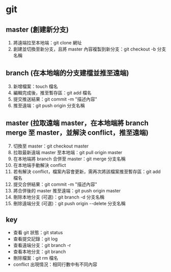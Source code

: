 # git
## master (創建新分支)
1. 將遠端拉至本地端：git clone 網址
2. 創建並切換至新分支，且將 master 內容複製到新分支：git checkout -b 分支名稱

## branch (在本地端的分支建檔並推至遠端)
3. 新增檔案：touch 檔名
4. 編輯完成後，推至暫存區：git add 檔名
5. 提交推送結果：git commit -m "描述內容"
6. 推至遠端：git push origin 分支名稱

## master (拉取遠端 master，在本地端將 branch merge 至 master，並解決 conflict，推至遠端)
7. 切換至 master：git checkout master
8. 拉取最新遠端 master 至本地端：git pull origin master
9. 在本地端將 branch 合併至 master：git merge 分支名稱
10. 在本地端手動解決 conflict
11. 若有解決 conflict，檔案內容會更新，需再次將該檔案推至暫存區：git add 檔名
12. 提交合併結果：git commit -m "描述內容"
13. 將合併後的 master 推至遠端：git push origin master
14. 刪除本地分支 (可選)：git branch -d 分支名稱
15. 刪除遠端分支 (可選)：git push origin --delete 分支名稱

## key
- 查看 git 狀態：git status
- 查看提交記錄：git log
- 查看遠端分支：git branch -r
- 查看本地分支：git branch
- 刪除檔案：git rm 檔名  
- conflict 出現情況：相同行數中有不同內容

